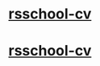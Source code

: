 # [rsschool-cv](https://n-sokov.github.io/rsschool-cv/cv)
# [rsschool-cv](https://n-sokov.github.io/rsschool-cv/)